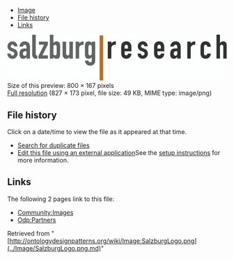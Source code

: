 * [Image](../Image/SalzburgLogo.png.md#file)
* [File history](../Image/SalzburgLogo.png.md#filehistory)
* [Links](../Image/SalzburgLogo.png.md#filelinks)

[![Image:SalzburgLogo.png](../images/thumb/0/0f/SalzburgLogo.png/800px-SalzburgLogo.png)](../images/0/0f/SalzburgLogo.png)  
Size of this preview: 800 × 167 pixels  
[Full resolution](../images/0/0f/SalzburgLogo.png)‎ (827 × 173 pixel, file size: 49 KB, MIME type: image/png)

## File history

Click on a date/time to view the file as it appeared at that time.



  
* [Search for duplicate files](http://ontologydesignpatterns.org/wiki/Special:FileDuplicateSearch/SalzburgLogo.png "Special:FileDuplicateSearch/SalzburgLogo.png")
* [Edit this file using an external application](http://ontologydesignpatterns.org/wiki/index.php?title=Image:SalzburgLogo.png&action=edit&externaledit=true&mode=file "Image:SalzburgLogo.png")See the [setup instructions](http://www.mediawiki.org/wiki/Manual:External_editors "http://www.mediawiki.org/wiki/Manual:External_editors") for more information.

## Links



The following 2 pages link to this file:


* [Community:Images](../Community/Images.md "Community:Images")
* [Odp:Partners](../Odp/Partners.md "Odp:Partners")


Retrieved from "[http://ontologydesignpatterns.org/wiki/Image:SalzburgLogo.png](../Image/SalzburgLogo.png.md)"
